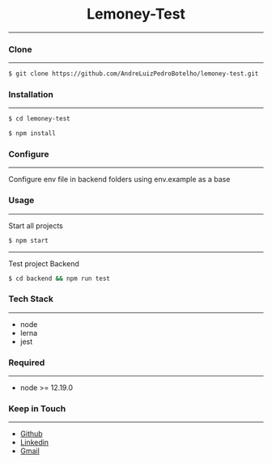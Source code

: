 <div align="center">
  <h1 align="center">Lemoney-Test</h1> 
</div>


---

### Clone

---

```sh
$ git clone https://github.com/AndreLuizPedroBotelho/lemoney-test.git
```

### Installation

---

```sh
$ cd lemoney-test

$ npm install
```

### Configure

---

Configure env file in backend folders using env.example as a base

### Usage

---

Start all projects

```sh
$ npm start
```

---

Test project Backend

```sh
$ cd backend && npm run test
```

### Tech Stack
---

- node
- lerna
- jest

### Required

---

- node >= 12.19.0 


### Keep in Touch
---

- [Github](https://github.com/AndreLuizPedroBotelho)
- [Linkedin](https://www.linkedin.com/in/andr%C3%A9-luiz-pedro-botelho/)
- [Gmail](andrepedrobotelho@gmail.com)


